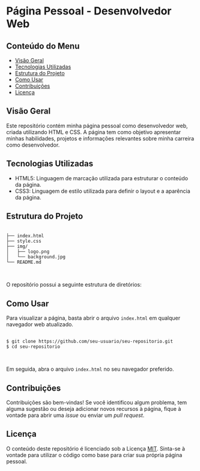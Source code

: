 <h1>Página Pessoal - Desenvolvedor Web</h1>

<h2>Conteúdo do Menu</h2>
  <ul>
    <li><a href="#visão-geral">Visão Geral</a></li>
    <li><a href="#tecnologias-utilizadas">Tecnologias Utilizadas</a></li>
    <li><a href="#estrutura-do-projeto">Estrutura do Projeto</a></li>
    <li><a href="#como-usar">Como Usar</a></li>
    <li><a href="#contribuições">Contribuições</a></li>
    <li><a href="#licença">Licença</a></li>
    </ul>


  <h2 id="#visão-geral">Visão Geral</h2>
  <p>Este repositório contém minha página pessoal como desenvolvedor web, criada utilizando HTML e CSS. A página tem como objetivo apresentar minhas habilidades, projetos e informações relevantes sobre minha carreira como desenvolvedor.</p>

  <h2>Tecnologias Utilizadas</h2>
  <ul>
    <li>HTML5: Linguagem de marcação utilizada para estruturar o conteúdo da página.</li>
    <li>CSS3: Linguagem de estilo utilizada para definir o layout e a aparência da página.</li>
  </ul>

  <h2>Estrutura do Projeto</h2>
  <pre>
    <code>
├── index.html
├── style.css
├── img/
│   ├── logo.png
│   └── background.jpg
└── README.md
    </code>
  </pre>
  <p>O repositório possui a seguinte estrutura de diretórios:</p>

  <h2>Como Usar</h2>
  <p>Para visualizar a página, basta abrir o arquivo <code>index.html</code> em qualquer navegador web atualizado.</p>
  <pre>
    <code>
$ git clone https://github.com/seu-usuario/seu-repositorio.git
$ cd seu-repositorio
    </code>
  </pre>
  <p>Em seguida, abra o arquivo <code>index.html</code> no seu navegador preferido.</p>

  <h2>Contribuições</h2>
  <p>Contribuições são bem-vindas! Se você identificou algum problema, tem alguma sugestão ou deseja adicionar novos recursos à página, fique à vontade para abrir uma <em>issue</em> ou enviar um <em>pull request</em>.</p>

  ## Licença
  <p>O conteúdo deste repositório é licenciado sob a Licença <a href="https://opensource.org/licenses/MIT">MIT</a>. Sinta-se à vontade para utilizar o código como base para criar sua própria página pessoal.</p>
